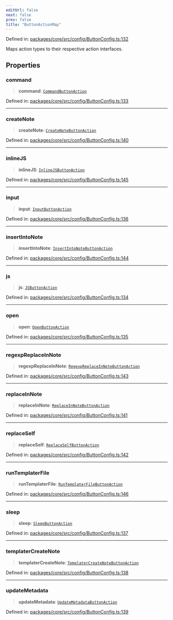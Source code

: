 ```yaml
---
editUrl: false
next: false
prev: false
title: "ButtonActionMap"
---
```


Defined in: [packages/core/src/config/ButtonConfig.ts:132](https://github.com/mProjectsCode/obsidian-meta-bind-plugin/blob/43804cae2c305431d6768245a6348f2ee7f14fca/packages/core/src/config/ButtonConfig.ts#L132)

Maps action types to their respective action interfaces.

## Properties

### command

> **command**: [`CommandButtonAction`](/obsidian-meta-bind-plugin-docs/api/interfaces/commandbuttonaction/)

Defined in: [packages/core/src/config/ButtonConfig.ts:133](https://github.com/mProjectsCode/obsidian-meta-bind-plugin/blob/43804cae2c305431d6768245a6348f2ee7f14fca/packages/core/src/config/ButtonConfig.ts#L133)

***

### createNote

> **createNote**: [`CreateNoteButtonAction`](/obsidian-meta-bind-plugin-docs/api/interfaces/createnotebuttonaction/)

Defined in: [packages/core/src/config/ButtonConfig.ts:140](https://github.com/mProjectsCode/obsidian-meta-bind-plugin/blob/43804cae2c305431d6768245a6348f2ee7f14fca/packages/core/src/config/ButtonConfig.ts#L140)

***

### inlineJS

> **inlineJS**: [`InlineJSButtonAction`](/obsidian-meta-bind-plugin-docs/api/interfaces/inlinejsbuttonaction/)

Defined in: [packages/core/src/config/ButtonConfig.ts:145](https://github.com/mProjectsCode/obsidian-meta-bind-plugin/blob/43804cae2c305431d6768245a6348f2ee7f14fca/packages/core/src/config/ButtonConfig.ts#L145)

***

### input

> **input**: [`InputButtonAction`](/obsidian-meta-bind-plugin-docs/api/interfaces/inputbuttonaction/)

Defined in: [packages/core/src/config/ButtonConfig.ts:136](https://github.com/mProjectsCode/obsidian-meta-bind-plugin/blob/43804cae2c305431d6768245a6348f2ee7f14fca/packages/core/src/config/ButtonConfig.ts#L136)

***

### insertIntoNote

> **insertIntoNote**: [`InsertIntoNoteButtonAction`](/obsidian-meta-bind-plugin-docs/api/interfaces/insertintonotebuttonaction/)

Defined in: [packages/core/src/config/ButtonConfig.ts:144](https://github.com/mProjectsCode/obsidian-meta-bind-plugin/blob/43804cae2c305431d6768245a6348f2ee7f14fca/packages/core/src/config/ButtonConfig.ts#L144)

***

### js

> **js**: [`JSButtonAction`](/obsidian-meta-bind-plugin-docs/api/interfaces/jsbuttonaction/)

Defined in: [packages/core/src/config/ButtonConfig.ts:134](https://github.com/mProjectsCode/obsidian-meta-bind-plugin/blob/43804cae2c305431d6768245a6348f2ee7f14fca/packages/core/src/config/ButtonConfig.ts#L134)

***

### open

> **open**: [`OpenButtonAction`](/obsidian-meta-bind-plugin-docs/api/interfaces/openbuttonaction/)

Defined in: [packages/core/src/config/ButtonConfig.ts:135](https://github.com/mProjectsCode/obsidian-meta-bind-plugin/blob/43804cae2c305431d6768245a6348f2ee7f14fca/packages/core/src/config/ButtonConfig.ts#L135)

***

### regexpReplaceInNote

> **regexpReplaceInNote**: [`RegexpReplaceInNoteButtonAction`](/obsidian-meta-bind-plugin-docs/api/interfaces/regexpreplaceinnotebuttonaction/)

Defined in: [packages/core/src/config/ButtonConfig.ts:143](https://github.com/mProjectsCode/obsidian-meta-bind-plugin/blob/43804cae2c305431d6768245a6348f2ee7f14fca/packages/core/src/config/ButtonConfig.ts#L143)

***

### replaceInNote

> **replaceInNote**: [`ReplaceInNoteButtonAction`](/obsidian-meta-bind-plugin-docs/api/interfaces/replaceinnotebuttonaction/)

Defined in: [packages/core/src/config/ButtonConfig.ts:141](https://github.com/mProjectsCode/obsidian-meta-bind-plugin/blob/43804cae2c305431d6768245a6348f2ee7f14fca/packages/core/src/config/ButtonConfig.ts#L141)

***

### replaceSelf

> **replaceSelf**: [`ReplaceSelfButtonAction`](/obsidian-meta-bind-plugin-docs/api/interfaces/replaceselfbuttonaction/)

Defined in: [packages/core/src/config/ButtonConfig.ts:142](https://github.com/mProjectsCode/obsidian-meta-bind-plugin/blob/43804cae2c305431d6768245a6348f2ee7f14fca/packages/core/src/config/ButtonConfig.ts#L142)

***

### runTemplaterFile

> **runTemplaterFile**: [`RunTemplaterFileButtonAction`](/obsidian-meta-bind-plugin-docs/api/interfaces/runtemplaterfilebuttonaction/)

Defined in: [packages/core/src/config/ButtonConfig.ts:146](https://github.com/mProjectsCode/obsidian-meta-bind-plugin/blob/43804cae2c305431d6768245a6348f2ee7f14fca/packages/core/src/config/ButtonConfig.ts#L146)

***

### sleep

> **sleep**: [`SleepButtonAction`](/obsidian-meta-bind-plugin-docs/api/interfaces/sleepbuttonaction/)

Defined in: [packages/core/src/config/ButtonConfig.ts:137](https://github.com/mProjectsCode/obsidian-meta-bind-plugin/blob/43804cae2c305431d6768245a6348f2ee7f14fca/packages/core/src/config/ButtonConfig.ts#L137)

***

### templaterCreateNote

> **templaterCreateNote**: [`TemplaterCreateNoteButtonAction`](/obsidian-meta-bind-plugin-docs/api/interfaces/templatercreatenotebuttonaction/)

Defined in: [packages/core/src/config/ButtonConfig.ts:138](https://github.com/mProjectsCode/obsidian-meta-bind-plugin/blob/43804cae2c305431d6768245a6348f2ee7f14fca/packages/core/src/config/ButtonConfig.ts#L138)

***

### updateMetadata

> **updateMetadata**: [`UpdateMetadataButtonAction`](/obsidian-meta-bind-plugin-docs/api/interfaces/updatemetadatabuttonaction/)

Defined in: [packages/core/src/config/ButtonConfig.ts:139](https://github.com/mProjectsCode/obsidian-meta-bind-plugin/blob/43804cae2c305431d6768245a6348f2ee7f14fca/packages/core/src/config/ButtonConfig.ts#L139)
